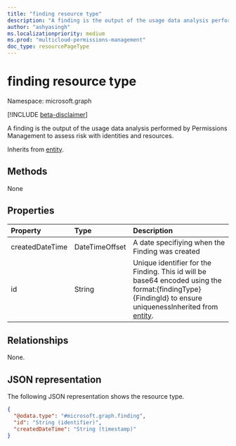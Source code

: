 ```yaml
---
title: "finding resource type"
description: "A finding is the output of the usage data analysis performed by Permissions Management to assess risk with identities and resources."
author: "ashyasingh"
ms.localizationpriority: medium
ms.prod: "multicloud-permissions-management"
doc_type: resourcePageType
---
```


# finding resource type

Namespace: microsoft.graph

[!INCLUDE [beta-disclaimer](../../includes/beta-disclaimer.md)]

A finding is the output of the usage data analysis performed by Permissions Management to assess risk with identities and resources.

Inherits from [entity](../resources/entity.md).

## Methods
None

## Properties
|Property|Type|Description|
|:---|:---|:---|
|createdDateTime|DateTimeOffset|A date specifiying when the Finding was created|
|id|String|Unique identifier for the Finding. This id will be base64 encoded using the format:{findingType}{FindingId} to ensure uniquenessInherited from [entity](../resources/entity.md).|

## Relationships
None.

## JSON representation
The following JSON representation shows the resource type.
<!-- {
  "blockType": "resource",
  "keyProperty": "id",
  "@odata.type": "microsoft.graph.finding",
  "baseType": "microsoft.graph.entity",
  "openType": false
}
-->
``` json
{
  "@odata.type": "#microsoft.graph.finding",
  "id": "String (identifier)",
  "createdDateTime": "String (timestamp)"
}
```

